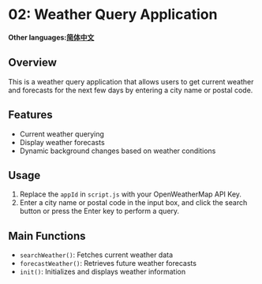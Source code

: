 # 02: Weather Query Application

**Other languages:[简体中文](README_zh.md)**

## Overview

This is a weather query application that allows users to get current weather and forecasts for the next few days by entering a city name or postal code.

## Features

- Current weather querying
- Display weather forecasts
- Dynamic background changes based on weather conditions

## Usage

1. Replace the `appId` in `script.js` with your OpenWeatherMap API Key.
2. Enter a city name or postal code in the input box, and click the search button or press the Enter key to perform a query.

## Main Functions

- `searchWeather()`: Fetches current weather data
- `forecastWeather()`: Retrieves future weather forecasts
- `init()`: Initializes and displays weather information
